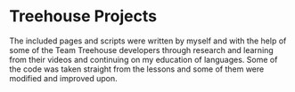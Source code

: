 # Treehouse Projects

The included pages and scripts were written by myself and with the help of some of the Team Treehouse developers through research and learning from their videos and continuing on my education of languages. Some of the code was taken straight from the lessons and some of them were modified and improved upon.